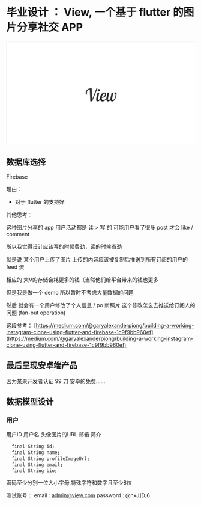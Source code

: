 # 毕业设计 ： View, 一个基于 flutter 的图片分享社交 APP

![view](assets/view.png)

## 数据库选择

Firebase

理由：
- 对于 flutter 的支持好




其他思考：

这种图片分享的 app 
用户活动都是 读 > 写 的
可能用户看了很多 post 才会 like / comment

所以我觉得设计应该写的时候费劲，读的时候省劲

就是说 某个用户上传了图片 上传的内容应该被复制后推送到所有订阅的用户的 feed 流

相应的 大V的存储会耗更多的钱（当然他们给平台带来的钱也更多

但是我是做一个 demo 所以暂时不考虑大量数据的问题

然后 就会有一个用户修改了个人信息 / po 新照片 这个修改怎么去推送给订阅人的问题 (fan-out operation)

这段参考： [https://medium.com/@garyalexanderpiong/building-a-working-instagram-clone-using-flutter-and-firebase-1c9f9bb960ef](https://medium.com/@garyalexanderpiong/building-a-working-instagram-clone-using-flutter-and-firebase-1c9f9bb960ef)

## 最后呈现安卓端产品

因为某果开发者认证 99 刀 安卓的免费……

## 数据模型设计

### 用户

用户ID
用户名
头像图片的URL
邮箱
简介

```
  final String id;
  final String name;
  final String profileImageUrl;
  final String email;
  final String bio;
```

密码至少分别一位大小字母,特殊字符和数字且至少8位

测试账号：
email :  admin@view.com
password : @nxJ]D;6
